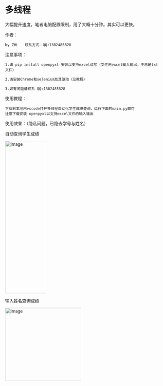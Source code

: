 # 多线程
大幅提升速度，笔者电脑配置限制，用了大概十分钟。其实可以更快。

作者：

    by ZHL   联系方式：QQ:1302485828

注意事项：

    1.请 pip install openpyxl 安装以支持excel读写（文件用excel输入输出，不再是txt文件） 
    
    2.请安装Chrome和selenium及其驱动（见教程）
    
    3.如有问题请联系 QQ:1302485828

    
    
使用教程：

    下载到本地用vscode打开多线程自动化学生成绩查询，运行下面的main.py即可
    注意下载安装 openpyxl以支持excel文件的输入输出 


使用效果：（隐私问题，已隐去学号与姓名）



自动查询学生成绩

<img width="135" height="500" alt="image" src="https://github.com/user-attachments/assets/31ba5451-86c2-48ba-8e9d-be108df7ec7c" />

输入姓名查询成绩

<img width="250" height="240" alt="image" src="https://github.com/user-attachments/assets/68b024a5-ea67-4ea7-b787-c64277b5135f" />



